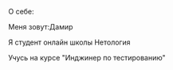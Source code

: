 О себе:

Меня зовут:Дамир

Я студент онлайн школы Нетология

Учусь на курсе "Инджинер по тестированию"
